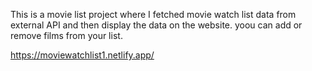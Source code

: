 This is a movie list project where I fetched movie watch list data from          
external API and then display the data on the website. yoou can add or remove films from your list.                                                                                                                                                            
 
https://moviewatchlist1.netlify.app/    
